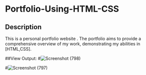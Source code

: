 # Portfolio-Using-HTML-CSS

## Description

This is a personal portfolio website . The portfolio aims to provide a comprehensive overview of my work, demonstrating my abilities in [HTML,CSS].

##View Output:
#![Screenshot (798)](https://github.com/user-attachments/assets/20d89c52-f7bb-4c37-a6fe-14c0260b3ef3)

#![Screenshot (797)](https://github.com/user-attachments/assets/b7718a3b-299f-4ed5-82e5-7b2ef824c9a2)



